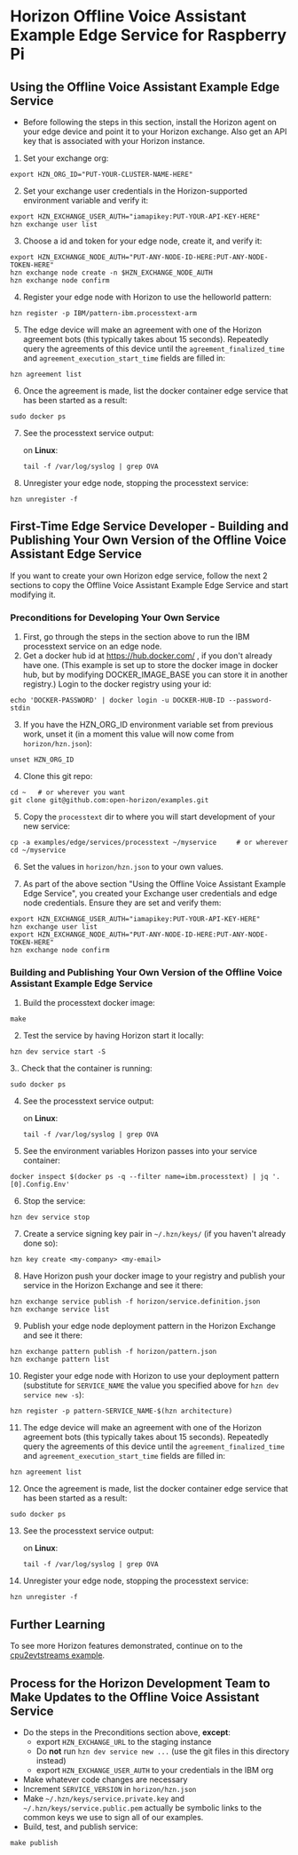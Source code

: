 
# Horizon Offline Voice Assistant Example Edge Service for Raspberry Pi

## Using the Offline Voice Assistant Example Edge Service

- Before following the steps in this section, install the Horizon agent on your edge device and point it to your Horizon exchange. Also get an API key that is associated with your Horizon instance.
1. Set your exchange org:
```
export HZN_ORG_ID="PUT-YOUR-CLUSTER-NAME-HERE"
```
2. Set your exchange user credentials in the Horizon-supported environment variable and verify it:
```
export HZN_EXCHANGE_USER_AUTH="iamapikey:PUT-YOUR-API-KEY-HERE"
hzn exchange user list
```
3. Choose a id and token for your edge node, create it, and verify it:
```
export HZN_EXCHANGE_NODE_AUTH="PUT-ANY-NODE-ID-HERE:PUT-ANY-NODE-TOKEN-HERE"
hzn exchange node create -n $HZN_EXCHANGE_NODE_AUTH
hzn exchange node confirm
```
4. Register your edge node with Horizon to use the helloworld pattern:
```
hzn register -p IBM/pattern-ibm.processtext-arm
```


5. The edge device will make an agreement with one of the Horizon agreement bots (this typically takes about 15 seconds). Repeatedly query the agreements of this device until the `agreement_finalized_time` and `agreement_execution_start_time` fields are filled in:
```
hzn agreement list
```

6. Once the agreement is made, list the docker container edge service that has been started as a result:
``` 
sudo docker ps
```

7. See the processtext service output:

	on **Linux**:

	```
	tail -f /var/log/syslog | grep OVA
	``` 


8. Unregister your edge node, stopping the processtext service:
```
hzn unregister -f
```

## First-Time Edge Service Developer - Building and Publishing Your Own Version of the Offline Voice Assistant Edge Service

If you want to create your own Horizon edge service, follow the next 2 sections to copy the Offline Voice Assistant Example Edge Service and start modifying it.

### Preconditions for Developing Your Own Service

1. First, go through the steps in the section above to run the IBM processtext service on an edge node.
2. Get a docker hub id at https://hub.docker.com/ , if you don't already have one. (This example is set up to store the docker image in docker hub, but by modifying DOCKER_IMAGE_BASE you can store it in another registry.) Login to the docker registry using your id:
```
echo 'DOCKER-PASSWORD' | docker login -u DOCKER-HUB-ID --password-stdin
```
3. If you have the HZN_ORG_ID environment variable set from previous work, unset it (in a moment this value will now come from `horizon/hzn.json`):
```
unset HZN_ORG_ID
```

4. Clone this git repo:
```
cd ~   # or wherever you want
git clone git@github.com:open-horizon/examples.git
```
5. Copy the `processtext` dir to where you will start development of your new service:
```
cp -a examples/edge/services/processtext ~/myservice     # or wherever
cd ~/myservice
```

6. Set the values in `horizon/hzn.json` to your own values.


7. As part of the above section "Using the Offline Voice Assistant Example Edge Service", you created your Exchange user credentials and edge node credentials. Ensure they are set and verify them:
```
export HZN_EXCHANGE_USER_AUTH="iamapikey:PUT-YOUR-API-KEY-HERE"
hzn exchange user list
export HZN_EXCHANGE_NODE_AUTH="PUT-ANY-NODE-ID-HERE:PUT-ANY-NODE-TOKEN-HERE"
hzn exchange node confirm
```

### Building and Publishing Your Own Version of the Offline Voice Assistant Example Edge Service

1. Build the processtext docker image:
```
make
```
2. Test the service by having Horizon start it locally:
```
hzn dev service start -S
```
3.. Check that the container is running:
```
sudo docker ps 
```

4. See the processtext service output:

	on **Linux**:

	```
	tail -f /var/log/syslog | grep OVA
	```

5. See the environment variables Horizon passes into your service container:
```
docker inspect $(docker ps -q --filter name=ibm.processtext) | jq '.[0].Config.Env'
```
6. Stop the service:
```
hzn dev service stop
```
7. Create a service signing key pair in `~/.hzn/keys/` (if you haven't already done so):
```
hzn key create <my-company> <my-email>
```
8. Have Horizon push your docker image to your registry and publish your service in the Horizon Exchange and see it there:
```
hzn exchange service publish -f horizon/service.definition.json
hzn exchange service list
```
9. Publish your edge node deployment pattern in the Horizon Exchange and see it there:
```
hzn exchange pattern publish -f horizon/pattern.json
hzn exchange pattern list
```
10. Register your edge node with Horizon to use your deployment pattern (substitute for `SERVICE_NAME` the value you specified above for `hzn dev service new -s`):
```
hzn register -p pattern-SERVICE_NAME-$(hzn architecture)
```

11. The edge device will make an agreement with one of the Horizon agreement bots (this typically takes about 15 seconds). Repeatedly query the agreements of this device until the `agreement_finalized_time` and `agreement_execution_start_time` fields are filled in:
```
hzn agreement list
```

12. Once the agreement is made, list the docker container edge service that has been started as a result:
``` 
sudo docker ps
```


13. See the processtext service output:

	on **Linux**:

	```
	tail -f /var/log/syslog | grep OVA
	```

14. Unregister your edge node, stopping the processtext service:
```
hzn unregister -f
```

## Further Learning

To see more Horizon features demonstrated, continue on to the [cpu2evtstreams example](../../evtstreams/cpu2evtstreams).

## Process for the Horizon Development Team to Make Updates to the Offline Voice Assistant Service

- Do the steps in the Preconditions section above, **except**:
    - export `HZN_EXCHANGE_URL` to the staging instance
    - Do **not** run `hzn dev service new ...` (use the git files in this directory instead)
    - export `HZN_EXCHANGE_USER_AUTH` to your credentials in the IBM org
- Make whatever code changes are necessary
- Increment `SERVICE_VERSION` in `horizon/hzn.json`
- Make `~/.hzn/keys/service.private.key` and `~/.hzn/keys/service.public.pem` actually be symbolic links to the common keys we use to sign all of our examples.
- Build, test, and publish service:
```
make publish 
```